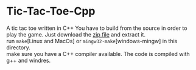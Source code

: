 # Tic-Tac-Toe-Cpp
A tic tac toe written in C++
You have to build from the source in order to play the game.
Just download the [zip file](https://github.com/NrdyBhu1/Tic-Tac-Toe-Cpp/archive/main.zip) and extract it.  
run `make`[Linux and MacOs] or `mingw32-make`[windows-mingw] in this directory.  
make sure you have a C++ compiler available. The code is compiled with g++ and windres.
